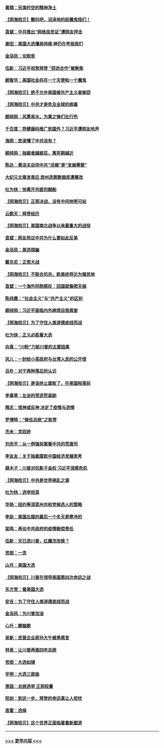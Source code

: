 #### [黄翔：另类时空的精神净土](../pages/nsc993/n12578638.md?t=11271251) 
#### [【网海拾贝】颤抖吧，沼泽地的妖魔鬼怪们！](../pages/nsc993/n12578552.md?t=11271251) 
#### [袁斌：中共推出“网络良民证”遭网友抨击](../pages/nsc993/n12578511.md?t=11271251) 
#### [谢田：美国大选僵局持续 神仍在考验我们](../pages/nsc993/n12577432.md?t=11271251) 
#### [金浴凤：论脱贫](../pages/nsc993/n12576386.md?t=11271251) 
#### [伍新：习近平祝贺拜登 “窃选合作”被聚焦](../pages/nsc993/n12576358.md?t=11271251) 
#### [颜智华：美国社会存在一个天使和一个魔鬼](../pages/nsc993/n12574299.md?t=11271251) 
#### [【网海拾贝】绝不允许美国被共产主义者偷窃](../pages/nsc993/n12573396.md?t=11271251) 
#### [【网海拾贝】中共才是危及全球的病毒](../pages/nsc993/n12571204.md?t=11271251) 
#### [颜纯钩：风萧易水，为黄之锋们壮行色](../pages/nsc993/n12571487.md?t=11271251) 
#### [千百度：将健康码推广到国外？习近平遭网友呛声](../pages/nsc993/n12570808.md?t=11271251) 
#### [海网：您读懂了中共没有？](../pages/nsc993/n12570487.md?t=11271251) 
#### [颜纯钩：独裁者越疯狂，离死期越近](../pages/nsc993/n12569055.md?t=11271251) 
#### [陈达：黄洁夫自供中共“活摘”是“发展需要”](../pages/nsc993/n12568541.md?t=11271251) 
#### [大纪元文章发表后 宾州选票数据库遭篡改](../pages/nsc993/n12568105.md?t=11271251) 
#### [吐为快：快离开共匪的贼船](../pages/nsc993/n12568462.md?t=11271251) 
#### [【网海拾贝】正邪决战，没有中间地带可站](../pages/nsc993/n12568439.md?t=11271251) 
#### [云鹤天：拜登经历](../pages/nsc993/n12567294.md?t=11271251) 
#### [【网海拾贝】美国南北战争以来最重大的战役](../pages/nsc993/n12567247.md?t=11271251) 
#### [袁斌：网友热议中共为什么要如此反美](../pages/nsc993/n12567162.md?t=11271251) 
#### [金浴凤：美选探幽](../pages/nsc993/n12567147.md?t=11271251) 
#### [戴东尼：正邪大战](../pages/nsc993/n12567033.md?t=11271251) 
#### [【网海拾贝】不联合抗共，欧美终将沦为殖民地](../pages/nsc993/n12565068.md?t=11271251) 
#### [袁斌：一个海外同胞感叹：回国就像爬天梯](../pages/nsc993/n12564986.md?t=11271251) 
#### [陈纬霆：“社会主义”与“共产主义”的区别](../pages/nsc993/n12562417.md?t=11271251) 
#### [颜纯钩：习近平面临内外麻烦自我周旋](../pages/nsc993/n12563356.md?t=11271251) 
#### [【网海拾贝】为了守住人类道德底线而战](../pages/nsc993/n12562542.md?t=11271251) 
#### [吐为快：正义必胜看大选](../pages/nsc993/n12561967.md?t=11271251) 
#### [向真：“川粉”力挺川普的主要因素](../pages/nsc993/n12560774.md?t=11271251) 
#### [风儿：一封给小英政府与台湾人民的公开信](../pages/nsc993/n12560581.md?t=11271251) 
#### [吕朴：对于两种落后的认识](../pages/nsc993/n12560492.md?t=11271251) 
#### [【网海拾贝】是该终止腐败了，在美国陷落前](../pages/nsc993/n12559936.md?t=11271251) 
#### [李春草：左派的竞选荒诞剧](../pages/nsc993/n12558380.md?t=11271251) 
#### [隋志：信神或反神 决定了疫情与选情](../pages/nsc993/n12558255.md?t=11271251) 
#### [罗博特：“候任总统”之败登](../pages/nsc993/n12558189.md?t=11271251) 
#### [杰米：念奴娇](../pages/nsc993/n12558174.md?t=11271251) 
#### [刘忠平：从一例强拆案看中共的荒唐司](../pages/nsc993/n12558036.md?t=11271251) 
#### [李友友：关于独裁腐败中国经济发展思考](../pages/nsc993/n12558004.md?t=11271251) 
#### [薛木子：川普对抗影子金权 习近平深感危机](../pages/nsc993/n12557342.md?t=11271251) 
#### [【网海拾贝】中共是世界祸乱之源](../pages/nsc993/n12555353.md?t=11271251) 
#### [吐为快：选举拾英](../pages/nsc993/n12555041.md?t=11271251) 
#### [华旸：纽约等深蓝州共和党候选人的策略](../pages/nsc993/n12554309.md?t=11271251) 
#### [李劼：美国左媒的最后一个冬天是寒冷的](../pages/nsc993/n12552947.md?t=11271251) 
#### [梁鸣：再论中共政府的疫情赔偿责任](../pages/nsc993/n12553012.md?t=11271251) 
#### [伍新：天已选川普，红魔怎改换？](../pages/nsc993/n12552970.md?t=11271251) 
#### [苦胆：一念](../pages/nsc993/n12552957.md?t=11271251) 
#### [山月：美国大选](../pages/nsc993/n12552446.md?t=11271251) 
#### [【网海拾贝】川普在领导美国第四次命运之战](../pages/nsc993/n12551973.md?t=11271251) 
#### [东方觉：看美国大选](../pages/nsc993/n12551647.md?t=11271251) 
#### [安吉：为了守住人类道德底线而战](../pages/nsc993/n12551111.md?t=11271251) 
#### [金浴凤：为川普加油](../pages/nsc993/n12551085.md?t=11271251) 
#### [心升：醒脑歌](../pages/nsc993/n12550984.md?t=11271251) 
#### [吴新：民营企业家孙大午被黑感言](../pages/nsc993/n12550656.md?t=11271251) 
#### [林泉：让川普再做四年总统](../pages/nsc993/n12550640.md?t=11271251) 
#### [苦胆：大选如镜](../pages/nsc993/n12550630.md?t=11271251) 
#### [宇明：大选三部曲](../pages/nsc993/n12550603.md?t=11271251) 
#### [莲园：总统选举 正邪较量](../pages/nsc993/n12550594.md?t=11271251) 
#### [阳剑：到这一步，拜登的命运真让人担忧](../pages/nsc993/n12549093.md?t=11271251) 
#### [高雷：选择](../pages/nsc993/n12549087.md?t=11271251) 
#### [【网海拾贝】这个世界正面临着重新塑造](../pages/nsc993/n12548326.md?t=11271251) 

----
#### [ >>> 更早内容 <<< ](../indexes/nsc993-earlier.md)
